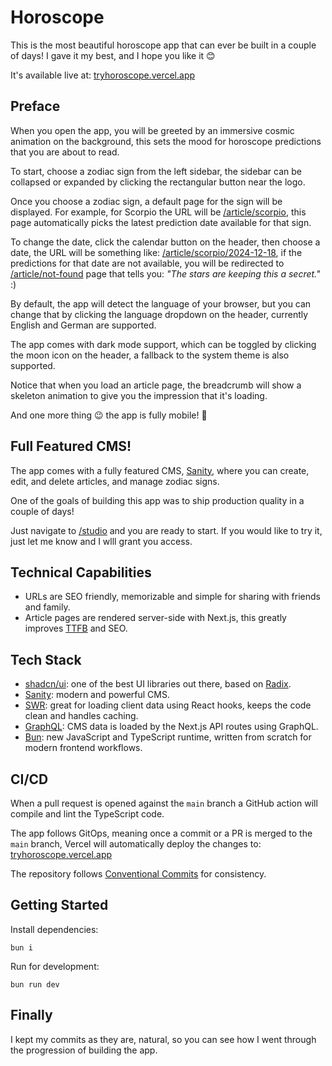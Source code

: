 # Horoscope

This is the most beautiful horoscope app that can ever be built in a couple of days!
I gave it my best, and I hope you like it 😊

It's available live at: [tryhoroscope.vercel.app](https://tryhoroscope.vercel.app)

## Preface

When you open the app, you will be greeted by an immersive cosmic animation on the background, this sets the mood for horoscope predictions that you are about to read.

To start, choose a zodiac sign from the left sidebar, the sidebar can be collapsed or expanded by clicking the rectangular button near the logo.

Once you choose a zodiac sign, a default page for the sign will be displayed. For example, for Scorpio the URL will be [/article/scorpio](https://tryhoroscope.vercel.app/article/scorpio), this page automatically picks the latest prediction date available for that sign.

 To change the date, click the calendar button on the header, then choose a date, the URL will be something like: [/article/scorpio/2024-12-18](https://tryhoroscope.vercel.app/article/scorpio/2024-12-18), if the predictions for that date are not available, you will be redirected to [/article/not-found](https://tryhoroscope.vercel.app/article/not-found) page that tells you: *"The stars are keeping this a secret."* :)

By default, the app will detect the language of your browser, but you can change that by clicking the language dropdown on the header, currently English and German are supported.

The app comes with dark mode support, which can be toggled by clicking the moon icon on the header, a fallback to the system theme is also supported.

Notice that when you load an article page, the breadcrumb will show a skeleton animation to give you the impression that it's loading.

And one more thing 😉 the app is fully mobile! 📱

## Full Featured CMS!

The app comes with a fully featured CMS, [Sanity](https://www.sanity.io/), where you can create, edit, and delete articles, and manage zodiac signs.

One of the goals of building this app was to ship production quality in a couple of days!

Just navigate to [/studio](https://tryhoroscope.vercel.app/studio) and you are ready to start. If you would like to try it, just let me know and I wlll grant you access.

## Technical Capabilities

- URLs are SEO friendly, memorizable and simple for sharing with friends and family.
- Article pages are rendered server-side with Next.js, this greatly improves [TTFB](https://web.dev/articles/ttfb) and SEO. 

## Tech Stack

- [shadcn/ui](https://ui.shadcn.com/): one of the best UI libraries out there, based on [Radix](https://www.radix-ui.com/).
- [Sanity](https://www.sanity.io/): modern and powerful CMS.
- [SWR](https://swr.vercel.app/): great for loading client data using React hooks, keeps the code clean and handles caching.
- [GraphQL](https://graphql.org/): CMS data is loaded by the Next.js API routes using GraphQL.
- [Bun](https://bun.sh/): new JavaScript and TypeScript runtime, written from scratch for modern frontend workflows.

## CI/CD

When a pull request is opened against the `main` branch a GitHub action will compile and lint the TypeScript code.

The app follows GitOps, meaning once a commit or a PR is merged to the `main` branch, Vercel will automatically deploy the changes to: [tryhoroscope.vercel.app](https://tryhoroscope.vercel.app)

The repository follows [Conventional Commits](https://www.conventionalcommits.org) for consistency.

## Getting Started

Install dependencies:

```shell
bun i
```

Run for development:

```shell
bun run dev
```

## Finally

I kept my commits as they are, natural, so you can see how I went through the progression of building the app.